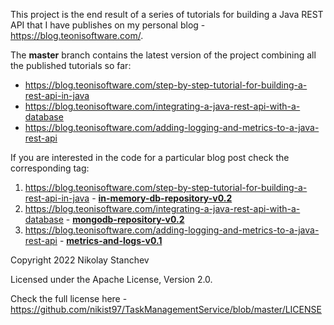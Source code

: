 This project is the end result of a series of tutorials for building a Java REST API that I have publishes on my personal blog - https://blog.teonisoftware.com/.

The **master** branch contains the latest version of the project combining all the published tutorials so far:
* https://blog.teonisoftware.com/step-by-step-tutorial-for-building-a-rest-api-in-java
* https://blog.teonisoftware.com/integrating-a-java-rest-api-with-a-database
* https://blog.teonisoftware.com/adding-logging-and-metrics-to-a-java-rest-api

If you are interested in the code for a particular blog post check the corresponding tag:
1. https://blog.teonisoftware.com/step-by-step-tutorial-for-building-a-rest-api-in-java - [**in-memory-db-repository-v0.2**](https://github.com/nikist97/TaskManagementService/tree/in-memory-db-repository-v0.2)
2. https://blog.teonisoftware.com/integrating-a-java-rest-api-with-a-database - [**mongodb-repository-v0.2**](https://github.com/nikist97/TaskManagementService/tree/mongodb-repository-v0.2)
3. https://blog.teonisoftware.com/adding-logging-and-metrics-to-a-java-rest-api - [**metrics-and-logs-v0.1**](https://github.com/nikist97/TaskManagementService/tree/metrics-and-logs-v0.1)

Copyright 2022 Nikolay Stanchev

Licensed under the Apache License, Version 2.0.

Check the full license here - https://github.com/nikist97/TaskManagementService/blob/master/LICENSE